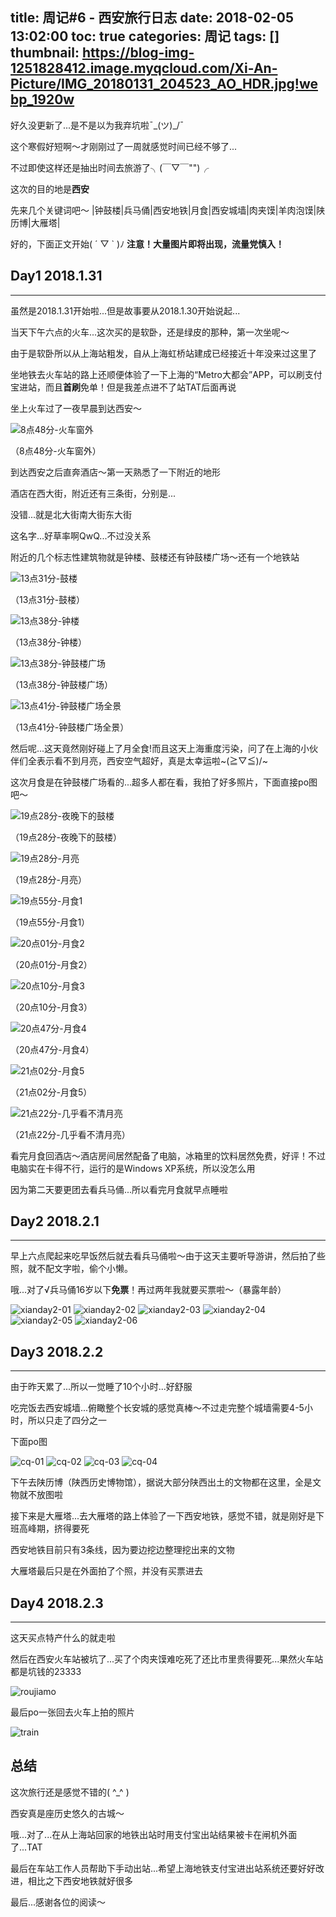 title: 周记#6 - 西安旅行日志
date: 2018-02-05 13:02:00
toc: true
categories: 周记
tags: []
thumbnail: https://blog-img-1251828412.image.myqcloud.com/Xi-An-Picture/IMG_20180131_204523_AO_HDR.jpg!webp_1920w
---
好久没更新了...是不是以为我弃坑啦¯\_(ツ)_/¯

这个寒假好短啊～才刚刚过了一周就感觉时间已经不够了...

不过即使这样还是抽出时间去旅游了╮(￣▽￣"")╭

这次的目的地是**西安**

先来几个关键词吧～ |钟鼓楼|兵马俑|西安地铁|月食|西安城墙|肉夹馍|羊肉泡馍|陕历博|大雁塔|

好的，下面正文开始( ´ ▽ ` )ﾉ **注意！大量图片即将出现，流量党慎入！**

<!--more-->

## Day1 2018.1.31 ##
--------------------

虽然是2018.1.31开始啦...但是故事要从2018.1.30开始说起...

当天下午六点的火车...这次买的是软卧，还是绿皮的那种，第一次坐呢～

由于是软卧所以从上海站粗发，自从上海虹桥站建成已经接近十年没来过这里了

坐地铁去火车站的路上还顺便体验了一下上海的“Metro大都会”APP，可以刷支付宝进站，而且**首刷**免单！但是我差点进不了站TAT后面再说

坐上火车过了一夜早晨到达西安～

![8点48分-火车窗外][1]

（8点48分-火车窗外）

到达西安之后直奔酒店～第一天熟悉了一下附近的地形

酒店在西大街，附近还有三条街，分别是...

没错...就是北大街南大街东大街

这名字...好草率啊QwQ...不过没关系

附近的几个标志性建筑物就是钟楼、鼓楼还有钟鼓楼广场～还有一个地铁站

![13点31分-鼓楼][2]

（13点31分-鼓楼）

![13点38分-钟楼][3]

（13点38分-钟楼）

![13点38分-钟鼓楼广场][4]

（13点38分-钟鼓楼广场）

![13点41分-钟鼓楼广场全景][5]

（13点41分-钟鼓楼广场全景）

然后呢...这天竟然刚好碰上了月全食!而且这天上海重度污染，问了在上海的小伙伴们全表示看不到月亮，西安空气超好，真是太幸运啦~\(≧▽≦)/~

这次月食是在钟鼓楼广场看的...超多人都在看，我拍了好多照片，下面直接po图吧～

![19点28分-夜晚下的鼓楼][6]

（19点28分-夜晚下的鼓楼）

![19点28分-月亮][7]

（19点28分-月亮）

![19点55分-月食1][8]

（19点55分-月食1）

![20点01分-月食2][9]

（20点01分-月食2）

![20点10分-月食3][10]

（20点10分-月食3）

![20点47分-月食4][11]

（20点47分-月食4）

![21点02分-月食5][12]

（21点02分-月食5）

![21点22分-几乎看不清月亮][13]

（21点22分-几乎看不清月亮）

看完月食回酒店～酒店房间居然配备了电脑，冰箱里的饮料居然免费，好评！不过电脑实在卡得不行，运行的是Windows XP系统，所以没怎么用

因为第二天要更团去看兵马俑...所以看完月食就早点睡啦

## Day2 2018.2.1 ##
--------------------

早上六点爬起来吃早饭然后就去看兵马俑啦～由于这天主要听导游讲，然后拍了些照，就不配文字啦，偷个小懒。

哦...对了√兵马俑16岁以下**免票**！再过两年我就要买票啦～（暴露年龄）

![xianday2-01][14]
![xianday2-02][15]
![xianday2-03][16]
![xianday2-04][17]
![xianday2-05][18]
![xianday2-06][19]

## Day3 2018.2.2 ##
--------------------

由于昨天累了...所以一觉睡了10个小时...好舒服

吃完饭去西安城墙...俯瞰整个长安城的感觉真棒～不过走完整个城墙需要4-5小时，所以只走了四分之一

下面po图

![cq-01][20]
![cq-02][21]
![cq-03][22]
![cq-04][23]

下午去陕历博（陕西历史博物馆），据说大部分陕西出土的文物都在这里，全是文物就不放图啦

接下来是大雁塔...去大雁塔的路上体验了一下西安地铁，感觉不错，就是刚好是下班高峰期，挤得要死

西安地铁目前只有3条线，因为要边挖边整理挖出来的文物

大雁塔最后只是在外面拍了个照，并没有买票进去

## Day4 2018.2.3 ##
--------------------

这天买点特产什么的就走啦

然后在西安火车站被坑了...买了个肉夹馍难吃死了还比市里贵得要死...果然火车站都是坑钱的23333

![roujiamo][24]

最后po一张回去火车上拍的照片

![train][25]

## 总结 ##

这次旅行还是感觉不错的( ^_^ )

西安真是座历史悠久的古城～

哦...对了...在从上海站回家的地铁出站时用支付宝出站结果被卡在闸机外面了...TAT

最后在车站工作人员帮助下手动出站...希望上海地铁支付宝进出站系统还要好好改进，相比之下西安地铁就好很多

最后...感谢各位的阅读～


  [1]: https://blog-img-1251828412.image.myqcloud.com/Xi-An-Picture/31/8%E7%82%B948%E5%88%86-%E7%81%AB%E8%BD%A6%E7%AA%97%E5%A4%96.jpg!webp_1920w
  [2]: https://blog-img-1251828412.image.myqcloud.com/Xi-An-Picture/31/13%E7%82%B931%E5%88%86-%E9%BC%93%E6%A5%BC.jpg!webp_1920w
  [3]: https://blog-img-1251828412.image.myqcloud.com/Xi-An-Picture/31/13%E7%82%B938%E5%88%86-%E9%92%9F%E6%A5%BC.jpg!webp_1920w
  [4]: https://blog-img-1251828412.image.myqcloud.com/Xi-An-Picture/31/13%E7%82%B938%E5%88%86-%E9%92%9F%E9%BC%93%E6%A5%BC%E5%B9%BF%E5%9C%BA.jpg!webp_1920w
  [5]: https://blog-img-1251828412.image.myqcloud.com/Xi-An-Picture/31/13%E7%82%B941%E5%88%86-%E9%92%9F%E9%BC%93%E6%A5%BC%E5%B9%BF%E5%9C%BA%E5%85%A8%E6%99%AF.jpg!webp_1920w
  [6]: https://blog-img-1251828412.image.myqcloud.com/Xi-An-Picture/31/19%E7%82%B928%E5%88%86-%E5%A4%9C%E6%99%9A%E4%B8%8B%E7%9A%84%E9%BC%93%E6%A5%BC.jpg!webp_1920w
  [7]: https://blog-img-1251828412.image.myqcloud.com/Xi-An-Picture/31/19%E7%82%B928%E5%88%86-%E6%9C%88%E4%BA%AE.jpg!webp_1920w
  [8]: https://blog-img-1251828412.image.myqcloud.com/Xi-An-Picture/31/19%E7%82%B955%E5%88%86-%E6%9C%88%E9%A3%9F1.jpg!webp_1920w
  [9]: https://blog-img-1251828412.image.myqcloud.com/Xi-An-Picture/31/20%E7%82%B901%E5%88%86-%E6%9C%88%E9%A3%9F2.jpg!webp_1920w
  [10]: https://blog-img-1251828412.image.myqcloud.com/Xi-An-Picture/31/20%E7%82%B910%E5%88%86-%E6%9C%88%E9%A3%9F3.jpg!webp_1920w
  [11]: https://blog-img-1251828412.image.myqcloud.com/Xi-An-Picture/31/20%E7%82%B947%E5%88%86-%E6%9C%88%E9%A3%9F4.jpg!webp_1920w
  [12]: https://blog-img-1251828412.image.myqcloud.com/Xi-An-Picture/31/21%E7%82%B902%E5%88%86-%E6%9C%88%E9%A3%9F5.jpg!webp_1920w
  [13]: https://blog-img-1251828412.image.myqcloud.com/Xi-An-Picture/31/21%E7%82%B922%E5%88%86-%E5%87%A0%E4%B9%8E%E7%9C%8B%E4%B8%8D%E6%B8%85%E6%9C%88%E4%BA%AE.jpg!webp_1920w
  [14]: https://blog-img-1251828412.image.myqcloud.com/Xi-An-Picture/01/IMG_20180201_093712_AO_HDR.jpg!webp_1920w
  [15]: https://blog-img-1251828412.image.myqcloud.com/Xi-An-Picture/01/IMG_20180201_093917_AO_HDR.jpg!webp_1920w
  [16]: https://blog-img-1251828412.image.myqcloud.com/Xi-An-Picture/01/IMG_20180201_100108_AO_HDR.jpg!webp_1920w
  [17]: https://blog-img-1251828412.image.myqcloud.com/Xi-An-Picture/01/IMG_20180201_100943_AO_HDR.jpg!webp_1920w
  [18]: https://blog-img-1251828412.image.myqcloud.com/Xi-An-Picture/01/IMG_20180201_101734_1_AO_HDR.jpg!webp_1920w
  [19]: https://blog-img-1251828412.image.myqcloud.com/Xi-An-Picture/01/PANO_20180201_095900.jpg!webp_1920w
  [20]: https://blog-img-1251828412.image.myqcloud.com/Xi-An-Picture/XIAN_CQ/IMG_20180202_103935_AO_HDR.jpg!webp_1920w
  [21]: https://blog-img-1251828412.image.myqcloud.com/Xi-An-Picture/XIAN_CQ/IMG_20180202_121045.jpg!webp_1920w
  [22]: https://blog-img-1251828412.image.myqcloud.com/Xi-An-Picture/XIAN_CQ/IMG_20180202_134616_HDR.jpg!webp_1920w
  [23]: https://blog-img-1251828412.image.myqcloud.com/Xi-An-Picture/XIAN_CQ/PANO_20180202_112605.jpg!webp_1920w
  [24]: https://blog-img-1251828412.image.myqcloud.com/Xi-An-Picture/03/IMG_20180203_161122_HDR.jpg!webp_1920w
  [25]: https://blog-img-1251828412.image.myqcloud.com/Xi-An-Picture/03/IMG_20180203_173848_HDR.jpg!webp_1920w